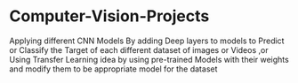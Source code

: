 # Computer-Vision-Projects
Applying different CNN Models By adding Deep layers to models to Predict or Classify the Target of each different dataset of images or Videos ,or Using Transfer Learning idea by using pre-trained Models with their weights and modify them to be appropriate model for the dataset
